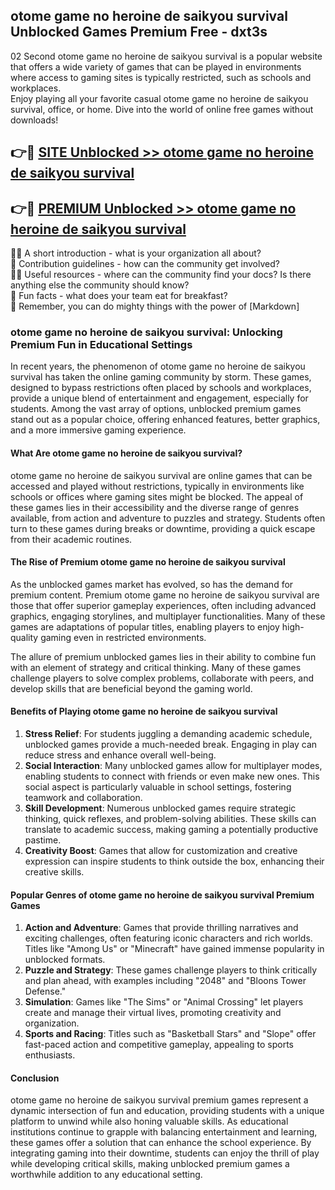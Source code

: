 ## otome game no heroine de saikyou survival Unblocked Games Premium Free - dxt3s

02 Second otome game no heroine de saikyou survival is a popular website that offers a wide variety of games that can be played in environments where access to gaming sites is typically restricted, such as schools and workplaces.  
Enjoy playing all your favorite casual otome game no heroine de saikyou survival, office, or home. Dive into the world of online free games without downloads!

## 👉🔴 [SITE Unblocked >> otome game no heroine de saikyou survival](http://freeplayer.one?title=otome_game_no_heroine_de_saikyou_survival&ref=13D)

## 👉🔴 [PREMIUM Unblocked >> otome game no heroine de saikyou survival](http://freeplayer.one?title=otome_game_no_heroine_de_saikyou_survival&ref=13D)

🙋‍♀️ A short introduction - what is your organization all about?  
🌈 Contribution guidelines - how can the community get involved?  
👩‍💻 Useful resources - where can the community find your docs? Is there anything else the community should know?  
🍿 Fun facts - what does your team eat for breakfast?  
🧙 Remember, you can do mighty things with the power of [Markdown]

### otome game no heroine de saikyou survival: Unlocking Premium Fun in Educational Settings

In recent years, the phenomenon of otome game no heroine de saikyou survival has taken the online gaming community by storm. These games, designed to bypass restrictions often placed by schools and workplaces, provide a unique blend of entertainment and engagement, especially for students. Among the vast array of options, unblocked premium games stand out as a popular choice, offering enhanced features, better graphics, and a more immersive gaming experience.

#### What Are otome game no heroine de saikyou survival?

otome game no heroine de saikyou survival are online games that can be accessed and played without restrictions, typically in environments like schools or offices where gaming sites might be blocked. The appeal of these games lies in their accessibility and the diverse range of genres available, from action and adventure to puzzles and strategy. Students often turn to these games during breaks or downtime, providing a quick escape from their academic routines.

#### The Rise of Premium otome game no heroine de saikyou survival

As the unblocked games market has evolved, so has the demand for premium content. Premium otome game no heroine de saikyou survival are those that offer superior gameplay experiences, often including advanced graphics, engaging storylines, and multiplayer functionalities. Many of these games are adaptations of popular titles, enabling players to enjoy high-quality gaming even in restricted environments.

The allure of premium unblocked games lies in their ability to combine fun with an element of strategy and critical thinking. Many of these games challenge players to solve complex problems, collaborate with peers, and develop skills that are beneficial beyond the gaming world.

#### Benefits of Playing otome game no heroine de saikyou survival

1.  **Stress Relief**: For students juggling a demanding academic schedule, unblocked games provide a much-needed break. Engaging in play can reduce stress and enhance overall well-being.
2.  **Social Interaction**: Many unblocked games allow for multiplayer modes, enabling students to connect with friends or even make new ones. This social aspect is particularly valuable in school settings, fostering teamwork and collaboration.
3.  **Skill Development**: Numerous unblocked games require strategic thinking, quick reflexes, and problem-solving abilities. These skills can translate to academic success, making gaming a potentially productive pastime.
4.  **Creativity Boost**: Games that allow for customization and creative expression can inspire students to think outside the box, enhancing their creative skills.

#### Popular Genres of otome game no heroine de saikyou survival Premium Games

1.  **Action and Adventure**: Games that provide thrilling narratives and exciting challenges, often featuring iconic characters and rich worlds. Titles like "Among Us" or "Minecraft" have gained immense popularity in unblocked formats.
2.  **Puzzle and Strategy**: These games challenge players to think critically and plan ahead, with examples including "2048" and "Bloons Tower Defense."
3.  **Simulation**: Games like "The Sims" or "Animal Crossing" let players create and manage their virtual lives, promoting creativity and organization.
4.  **Sports and Racing**: Titles such as "Basketball Stars" and "Slope" offer fast-paced action and competitive gameplay, appealing to sports enthusiasts.

#### Conclusion

otome game no heroine de saikyou survival premium games represent a dynamic intersection of fun and education, providing students with a unique platform to unwind while also honing valuable skills. As educational institutions continue to grapple with balancing entertainment and learning, these games offer a solution that can enhance the school experience. By integrating gaming into their downtime, students can enjoy the thrill of play while developing critical skills, making unblocked premium games a worthwhile addition to any educational setting.